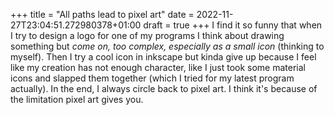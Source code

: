 +++
title = "All paths lead to pixel art"
date = 2022-11-27T23:04:51.272980378+01:00
draft = true
+++
I find it so funny that when I try to design a logo for one of my programs I think about drawing something but *come on, too complex, especially as a small icon* (thinking to myself). Then I try a cool icon in inkscape but kinda give up because I feel like my creation has not enough character, like I just took some material icons and slapped them together (which I tried for my latest program actually). In the end, I always circle back to pixel art. I think it's because of the limitation pixel art gives you.

